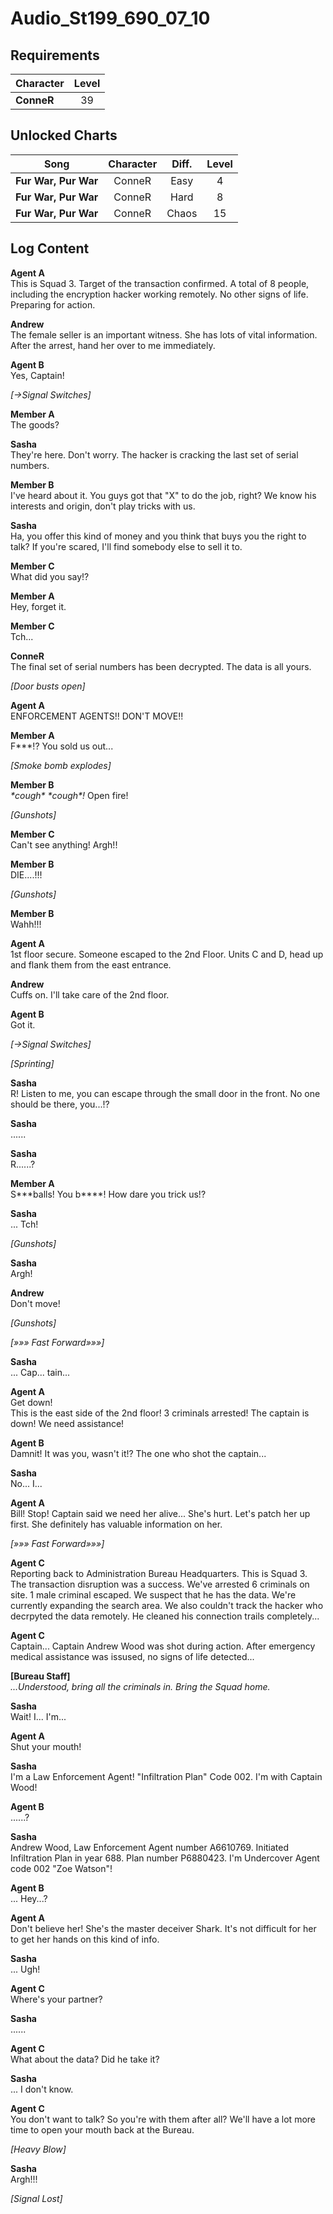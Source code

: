 # Audio_St199_690_07_10
## Requirements
|Character |Level|
|----------|:---:|
|**ConneR**| 39  |

## Unlocked Charts
|        Song        |Character|Diff.|Level|
|--------------------|:-------:|:---:|:---:|
|**Fur War, Pur War**| ConneR  |Easy |  4  |
|**Fur War, Pur War**| ConneR  |Hard |  8  |
|**Fur War, Pur War**| ConneR  |Chaos| 15  |

## Log Content
**Agent A**<br>
This is Squad 3. Target of the transaction confirmed. A total of 8 people, including the encryption hacker working remotely. No other signs of life. Preparing for action.

**Andrew**<br>
The female seller is an important witness. She has lots of vital information. After the arrest, hand her over to me immediately.

**Agent B**<br>
Yes, Captain!

*[→Signal Switches]*

**Member A**<br>
The goods?

**Sasha**<br>
They're here. Don't worry. The hacker is cracking the last set of serial numbers.

**Member B**<br>
I've heard about it. You guys got that "X" to do the job, right? We know his interests and origin, don't play tricks with us.

**Sasha**<br>
Ha, you offer this kind of money and you think that buys you the right to talk? If you're scared, I'll find somebody else to sell it to.

**Member C**<br>
What did you say!?

**Member A**<br>
Hey, forget it.

**Member C**<br>
Tch...

**ConneR**<br>
The final set of serial numbers has been decrypted. The data is all yours.

*\[Door busts open\]*

**Agent A**<br>
ENFORCEMENT AGENTS!! DON'T MOVE!!

**Member A**<br>
F\*\*\*!? You sold us out...

*\[Smoke bomb explodes\]*

**Member B**<br>
*\*cough\* \*cough\*!* Open fire! 

*\[Gunshots\]*

**Member C**<br>
Can't see anything! Argh!!

**Member B**<br>
DIE....!!!

*\[Gunshots\]*

**Member B**<br>
Wahh!!!

**Agent A**<br>
1st floor secure. Someone escaped to the 2nd Floor. Units C and D, head up and flank them from the east entrance.

**Andrew**<br>
Cuffs on. I'll take care of the 2nd floor.

**Agent B**<br>
Got it.

*[→Signal Switches]*

*\[Sprinting\]*

**Sasha**<br>
R! Listen to me, you can escape through the small door in the front. No one should be there, you...!?

**Sasha**<br>
......

**Sasha**<br>
R......?

**Member A**<br>
S\*\*\*balls! You b\*\*\*\*! How dare you trick us!?

**Sasha**<br>
... Tch!

*\[Gunshots\]*

**Sasha**<br>
Argh!

**Andrew**<br>
Don't move!

*\[Gunshots\]*

*[»»» Fast Forward»»»]*

**Sasha**<br>
... Cap... tain...

**Agent A**<br>
Get down! <br>
This is the east side of the 2nd floor! 3 criminals arrested! The captain is down! We need assistance!

**Agent B**<br>
Damnit! It was you, wasn't it!? The one who shot the captain...

**Sasha**<br>
No... I...

**Agent A**<br>
Bill! Stop! Captain said we need her alive... She's hurt. Let's patch her up first. She definitely has valuable information on her.

*[»»» Fast Forward»»»]*

**Agent C**<br>
Reporting back to Administration Bureau Headquarters. This is Squad 3. The transaction disruption was a success. We've arrested 6 criminals on site. 1 male criminal escaped. We suspect that he has the data. We're currently expanding the search area. We also couldn't track the hacker who decrpyted the data remotely. He cleaned his connection trails completely...

**Agent C**<br>
Captain... Captain Andrew Wood was shot during action. After emergency medical assistance was issused, no signs of life detected...

**[Bureau Staff]**<br>
*...Understood, bring all the criminals in. Bring the Squad home.*

**Sasha**<br>
Wait! I... I'm...

**Agent A**<br>
Shut your mouth!

**Sasha**<br>
I'm a Law Enforcement Agent! "Infiltration Plan" Code 002. I'm with Captain Wood!

**Agent B**<br>
......?

**Sasha**<br>
Andrew Wood, Law Enforcement Agent number A6610769. Initiated Infiltration Plan in year 688. Plan number P6880423. I'm Undercover Agent code 002 "Zoe Watson"!

**Agent B**<br>
... Hey...?

**Agent A**<br>
Don't believe her! She's the master deceiver Shark. It's not difficult for her to get her hands on this kind of info.

**Sasha**<br>
... Ugh!

**Agent C**<br>
Where's your partner?

**Sasha**<br>
......

**Agent C**<br>
What about the data? Did he take it?

**Sasha**<br>
... I don't know.

**Agent C**<br>
You don't want to talk? So you're with them after all? We'll have a lot more time to open your mouth back at the Bureau.

*\[Heavy Blow\]*

**Sasha**<br>
Argh!!!

*[Signal Lost]*